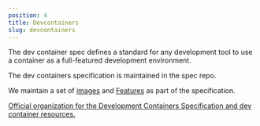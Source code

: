 ```yaml
---
position: 4
title: Devcontainers
slug: devcontainers
---
```


The dev container spec defines a standard for any development tool to use a container as a full-featured development environment.

The dev containers specification is maintained in the spec repo.

We maintain a set of [images](https://github.com/dev1-sg/devcontainers/tree/main/src/images/ubuntu-base) and [Features](https://github.com/dev1-sg/devcontainers/tree/main/src/features) as part of the specification.

[Official organization for the Development Containers Specification and dev container resources.](https://github.com/devcontainers)
